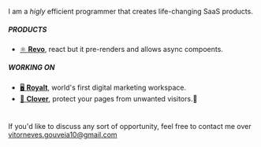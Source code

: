 I am a _higly_ efficient programmer that creates life-changing SaaS products.

##### PRODUCTS

- [⚛️ **Revo**](https://github.com/VitorGouveia/Revo), react but it pre-renders and allows async compoents.


##### WORKING ON
- [🖥️ **Royalt**](https://royalt.pro), world's first digital marketing workspace.
- [🔗 **Clover**](https://clover.royalt.pro), protect your pages from unwanted visitors.👨‍

#
If you'd like to discuss any sort of opportunity, feel free to contact me over vitorneves.gouveia10@gmail.com
